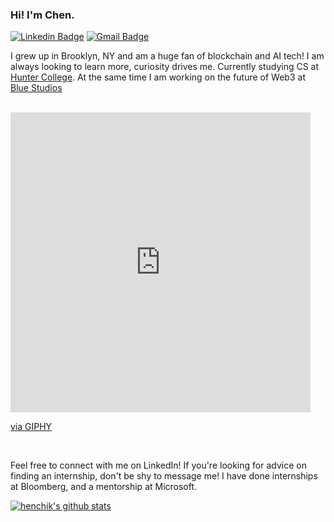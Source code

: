 ### Hi! I'm Chen.

[![Linkedin Badge](https://img.shields.io/badge/-Chen%20Stanilovsky-blue?style=flat-square&logo=Linkedin&logoColor=white)](https://www.linkedin.com/in/chenstanilovsky/) [![Gmail Badge](https://img.shields.io/badge/-chen.stanilovsky@gmail.com-c14438?style=flat-square&logo=Gmail&logoColor=white)](mailto:chen.stanilovsky@gmail.com)
</br>

I grew up in Brooklyn, NY and am a huge fan of blockchain and AI tech! I am always looking to learn more, curiosity drives me. Currently studying CS at [Hunter College](https://hunter.cuny.edu/). At the same time I am working on the future of Web3 at [Blue Studios](https://bluestudios.io/)

</br>
<iframe src="https://giphy.com/embed/s4jKS7xJVqbsOHy6cd" width="480" height="480" frameBorder="0" class="giphy-embed" allowFullScreen></iframe><p><a href="https://giphy.com/gifs/s4jKS7xJVqbsOHy6cd">via GIPHY</a></p>
</br>

Feel free to connect with me on LinkedIn! If you're looking for advice on finding an internship, don't be shy to message me! I have done internships at Bloomberg, and a mentorship at Microsoft.



[![henchik's github stats](https://github-readme-stats.vercel.app/api?username=chenstanilovsky)](https://github.com/chenstanilovsky)
